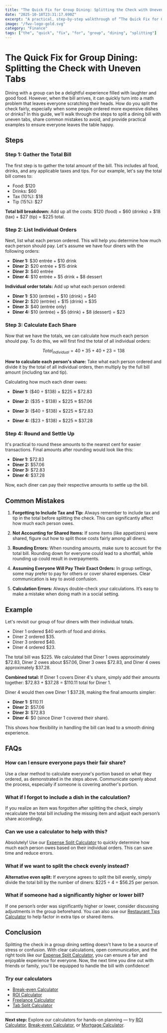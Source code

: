 ```yaml
---
title: "The Quick Fix for Group Dining: Splitting the Check with Uneven Tabs — Complete Guide"
date: "2025-10-18T23:31:17.690Z"
excerpt: "A practical, step-by-step walkthrough of “The Quick Fix for Group Dining: Splitting the Check with Uneven Tabs”."
image: "/fwv-logo-gold.svg"
category: "Finance"
tags: ["the", "quick", "fix", "for", "group", "dining", "splitting"]
---
```


# The Quick Fix for Group Dining: Splitting the Check with Uneven Tabs

Dining with a group can be a delightful experience filled with laughter and good food. However, when the bill arrives, it can quickly turn into a math problem that leaves everyone scratching their heads. How do you split the check fairly, especially when some people ordered more expensive dishes or drinks? In this guide, we'll walk through the steps to split a dining bill with uneven tabs, share common mistakes to avoid, and provide practical examples to ensure everyone leaves the table happy. 

## Steps

### Step 1: Gather the Total Bill

The first step is to gather the total amount of the bill. This includes all food, drinks, and any applicable taxes and tips. For our example, let's say the total bill comes to:

- Food: $120
- Drinks: $60
- Tax (10%): $18
- Tip (15%): $27

**Total bill breakdown:** Add up all the costs: $120 (food) + $60 (drinks) + $18 (tax) + $27 (tip) = $225 total.

### Step 2: List Individual Orders

Next, list what each person ordered. This will help you determine how much each person should pay. Let's assume we have four diners with the following orders:

- **Diner 1:** $30 entrée + $10 drink
- **Diner 2:** $20 entrée + $15 drink
- **Diner 3:** $40 entrée
- **Diner 4:** $10 entrée + $5 drink + $8 dessert

**Individual order totals:** Add up what each person ordered:

- **Diner 1:** $30 (entrée) + $10 (drink) = $40
- **Diner 2:** $20 (entrée) + $15 (drink) = $35
- **Diner 3:** $40 (entrée only)
- **Diner 4:** $10 (entrée) + $5 (drink) + $8 (dessert) = $23

### Step 3: Calculate Each Share

Now that we have the totals, we can calculate how much each person should pay. To do this, we will first find the total of all individual orders:

$$
Total_{individual} = 40 + 35 + 40 + 23 = 138
$$

**How to calculate each person's share:** Take what each person ordered and divide it by the total of all individual orders, then multiply by the full bill amount (including tax and tip).

Calculating how much each diner owes:

- **Diner 1:** ($40 ÷ $138) × $225 ≈ $72.83

- **Diner 2:** ($35 ÷ $138) × $225 ≈ $57.06

- **Diner 3:** ($40 ÷ $138) × $225 ≈ $72.83

- **Diner 4:** ($23 ÷ $138) × $225 ≈ $37.28

### Step 4: Round and Settle Up

It's practical to round these amounts to the nearest cent for easier transactions. Final amounts after rounding would look like this:

- **Diner 1:** $72.83
- **Diner 2:** $57.06
- **Diner 3:** $72.83
- **Diner 4:** $37.28

Now, each diner can pay their respective amounts to settle up the bill. 

## Common Mistakes

1. **Forgetting to Include Tax and Tip:** Always remember to include tax and tip in the total before splitting the check. This can significantly affect how much each person owes.

2. **Not Accounting for Shared Items:** If some items (like appetizers) were shared, figure out how to split those costs fairly among all diners.

3. **Rounding Errors:** When rounding amounts, make sure to account for the total bill. Rounding down for everyone could lead to a shortfall, while rounding up could result in overpayments.

4. **Assuming Everyone Will Pay Their Exact Orders:** In group settings, some may prefer to pay for others or cover shared expenses. Clear communication is key to avoid confusion.

5. **Calculation Errors:** Always double-check your calculations. It’s easy to make a mistake when doing math in a social setting.

## Example

Let's revisit our group of four diners with their individual totals. 

- Diner 1 ordered $40 worth of food and drinks.
- Diner 2 ordered $35.
- Diner 3 ordered $40.
- Diner 4 ordered $23.

The total bill was $225. We calculated that Diner 1 owes approximately $72.83, Diner 2 owes about $57.06, Diner 3 owes $72.83, and Diner 4 owes approximately $37.28. 

**Combined total:** If Diner 1 covers Diner 4's share, simply add their amounts together: $72.83 + $37.28 = $110.11 total for Diner 1.

Diner 4 would then owe Diner 1 $37.28, making the final amounts simpler:

- **Diner 1:** $110.11
- **Diner 2:** $57.06
- **Diner 3:** $72.83
- **Diner 4:** $0 (since Diner 1 covered their share).

This shows how flexibility in handling the bill can lead to a smooth dining experience.

## FAQs

### How can I ensure everyone pays their fair share?

Use a clear method to calculate everyone's portion based on what they ordered, as demonstrated in the steps above. Communicate openly about the process, especially if someone is covering another's portion.

### What if I forgot to include a dish in the calculation?

If you realize an item was forgotten after splitting the check, simply recalculate the total bill including the missing item and adjust each person’s share accordingly.

### Can we use a calculator to help with this?

Absolutely! Use our [Expense Split Calculator](/calculators) to quickly determine how much each person owes based on their individual orders. This can save time and reduce errors.

### What if we want to split the check evenly instead?

**Alternative even split:** If everyone agrees to split the bill evenly, simply divide the total bill by the number of diners: $225 ÷ 4 = $56.25 per person.

### What if someone had a significantly higher or lower bill?

If one person’s order was significantly higher or lower, consider discussing adjustments in the group beforehand. You can also use our [Restaurant Tips Calculator](/calculators) to help factor in extra tips or shared items.

## Conclusion

Splitting the check in a group dining setting doesn't have to be a source of stress or confusion. With clear calculations, open communication, and the right tools like our [Expense Split Calculator](/calculators), you can ensure a fair and enjoyable experience for everyone. Now, the next time you dine out with friends or family, you'll be equipped to handle the bill with confidence!



### Try our calculators
- [Break-even Calculator](/calculators)
- [ROI Calculator](/calculators)
- [Freelance Calculator](/calculators)
- [Tab Split Calculator](/calculators)


---
**Next step:** Explore our calculators for hands-on planning — try [ROI Calculator](/calculators), [Break-even Calculator](/calculators), or [Mortgage Calculator](/calculators).


<script type="application/ld+json">
{
  "@context": "https://schema.org",
  "@type": "Article",
  "headline": "The Quick Fix for Group Dining: Splitting the Check with Uneven Tabs — Complete Guide",
  "description": "A practical, step-by-step walkthrough of “The Quick Fix for Group Dining: Splitting the Check with Uneven Tabs”.",
  "author": {
    "@type": "Organization",
    "name": "Foster Wealth Ventures"
  },
  "datePublished": "2025-10-18T23:31:02.230Z",
  "image": "/fwv-logo-gold.svg"
}
</script>


<script type="application/ld+json">
{ "@context":"https://schema.org", "@type":"FAQPage", "mainEntity": [] }
</script>
